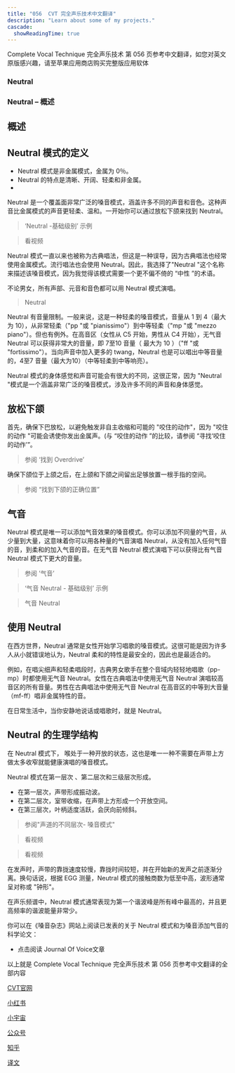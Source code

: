 ```yaml
---
title: "056  CVT 完全声乐技术中文翻译"
description: "Learn about some of my projects."
cascade:
  showReadingTime: true
---
```


Complete Vocal Technique 完全声乐技术 第 056 页参考中文翻译，如您对英文原版感兴趣，请至苹果应用商店购买完整版应用软体


### Neutral

### Neutral – 概述

## 概述

## Neutral 模式的定义

- Neutral 模式是非金属模式，金属为 0％。
- Neutral 的特点是清晰、开阔、轻柔和非金属。
- 
Neutral 是一个覆盖面非常广泛的嗓音模式，涵盖许多不同的声音和音色。这种声音比金属模式的声音更轻柔、温和。一开始你可以通过放松下颌来找到 Neutral。


> ‘Neutral -基础级别’ 示例

> 看视频

Neutral 模式一直以来也被称为古典唱法，但这是一种误导，因为古典唱法也经常使用金属模式。流行唱法也会使用 Neutral。因此，我选择了"Neutral "这个名称来描述该嗓音模式，因为我觉得该模式需要一个更不偏不倚的 “中性 ”的术语。

不论男女，所有声部、元音和音色都可以用 Neutral 模式演唱。

> Neutral


Neutral 有音量限制。一般来说，这是一种轻柔的嗓音模式，音量从 1 到 4（最大为 10），从非常轻柔（"pp "或 "pianissimo"）到中等轻柔（"mp "或 "mezzo piano"）。但也有例外。在高音区（女性从 C5 开始，男性从 C4 开始），无气音 Neutral 可以获得非常大的音量，即 7至10 音量（ 最大为 10 ）（"ff "或 "fortissimo"）。当向声音中加入更多的 twang，Neutral 也是可以唱出中等音量的，4至7 音量（最大为10）（中等轻柔到中等响亮）。

Neutral 模式的身体感觉和声音可能会有很大的不同，这很正常，因为 "Neutral "模式是一个涵盖非常广泛的嗓音模式，涉及许多不同的声音和身体感觉。

## 放松下颌

首先，确保下巴放松，以避免触发非自主收缩和可能的 "咬住的动作"，因为 "咬住的动作 "可能会诱使你发出金属声。(与 “咬住的动作 ”的比较，请参阅 “寻找‘咬住的动作’”。


> 参阅 ‘找到 Overdrive’



确保下颌位于上颌之后，在上颌和下颌之间留出足够放置一根手指的空间。



> 参阅 “找到下颌的正确位置”


## 气音

Neutral 模式是唯一可以添加气音效果的嗓音模式。你可以添加不同量的气音，从少量到大量，这意味着你可以用各种量的气音演唱 Neutral，从没有加入任何气音的音，到柔和的加入气音的音。在无气音 Neutral 模式演唱下可以获得比有气音 Neutral 模式下更大的音量。



> 参阅 ’气音’


> ‘气音 Neutral - 基础级别’ 示例


> 气音 Neutral


## 使用 Neutral

在西方世界，Neutral 通常是女性开始学习唱歌的嗓音模式。这很可能是因为许多人从小就错误地认为，Neutral 柔和的特性是最安全的，因此也是最适合的。

例如，在唱尖细声和轻柔唱段时，古典男女歌手在整个音域内轻轻地唱歌（pp-mp）时都使用无气音 Neutral。女性在古典唱法中使用无气音 Neutral 演唱较高音区的所有音量。男性在古典唱法中使用无气音 Neutral 在高音区的中等到大音量（mf-ff）唱非金属特性的音。

在日常生活中，当你安静地说话或唱歌时，就是 Neutral。

## Neutral 的生理学结构

在 Neutral 模式下， 喉处于一种开放的状态，这也是唯一一种不需要在声带上方做太多收窄就能健康演唱的嗓音模式。

Neutral 模式在第一层次 、第二层次和三级层次形成。

- 在第一层次，声带形成振动波。
- 在第二层次，室带收缩，在声带上方形成一个开放空间。
- 在第三层次，叶柄适度活跃，会厌向前倾斜。


> 参阅"声道的不同层次- 嗓音模式"


> 看视频


> 看视频


在发声时，声带的靠拢速度较慢，靠拢时间较短，并在开始新的发声之前逐渐分离。换句话说，根据 EGG 测量，Neutral 模式的接触商数为低至中高，波形通常呈对称或 "钟形"。

在声乐频谱中，Neutral 模式通常表现为第一个谐波峰是所有峰中最高的，并且更高频率的谐波能量非常少。

你可以在《嗓音杂志》网站上阅读已发表的关于 Neutral 模式和为嗓音添加气音的科学论文：



- 点击阅读 Journal Of Voice文章

以上就是 Complete Vocal Technique 完全声乐技术 第 056 页参考中文翻译的全部内容

[CVT官网](https://completevocalinstitute.com/complete-vocal-technique/)

[小红书](https://www.xiaohongshu.com/user/profile/627ff979000000002102aa68?xhsshare=CopyLink&appuid=627ff979000000002102aa68&apptime=1728791961)

[小宇宙](https://www.xiaoyuzhoufm.com/podcast/66be28dadb5e6d6bf99adc25)

[公众号](https://mp.weixin.qq.com/mp/appmsgalbum?action=getalbum&__biz=MzAxMjI3NzAxMg==&scene=1&album_id=3446246369961312256&count=3#wechat_redirect)

[知乎](https://www.zhihu.com/column/c_1825613276039491584)

[译文](https://euphia.github.io/zh-cn/posts/)
